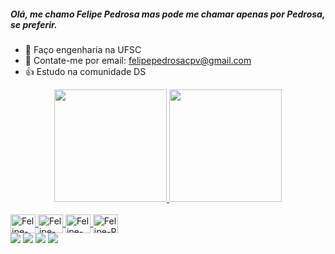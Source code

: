
##### Olá, me chamo Felipe Pedrosa mas pode me chamar apenas por Pedrosa, se preferir.

- 🙌 Faço engenharia na UFSC
- 📩 Contate-me por email: felipepedrosacpv@gmail.com
- 👍 Estudo na comunidade DS 

<div align="center">
  <a href="https://github.com/PedrosaFelipe">
  <img height="180em" src="https://github-readme-stats.vercel.app/api?username=PedrosaFelipe&show_icons=true&theme=dracula&include_all_commits=true&count_private=true"/>
  <img height="180em" src="https://github-readme-stats.vercel.app/api/top-langs/?username=PedrosaFelipe&layout=compact&langs_count=7&theme=dracula"/>
</div>
  
  <div style="display: inline_block"><br>
  <img align="center" alt="Felipe-AWS" height="30" width="40" src="https://cdn.jsdelivr.net/gh/devicons/devicon/icons/amazonwebservices/amazonwebservices-plain-wordmark.svg"/>
  <img align="center" alt="Felipe-Docker" height="30" width="40" src="https://cdn.jsdelivr.net/gh/devicons/devicon/icons/docker/docker-original.svg" />
  <img align="center" alt="Felipe-Python" height="30" width="40" src="https://cdn.jsdelivr.net/gh/devicons/devicon/icons/python/python-original.svg" />
  <img align="center" alt="Felipe-R" height="30" width="40" src="https://cdn.jsdelivr.net/gh/devicons/devicon/icons/r/r-original.svg" />
  </div>
  
  <div> 
    <a href="https://www.instagram.com/felipedossantospedrosa/" target="_blank"><img src="https://img.shields.io/badge/-Instagram-%23E4405F?style=for-the-badge&logo=instagram&logoColor=white" target="_blank"></a>
    <a href="https://www.linkedin.com/in/felipe-pedrosa-5166961b0/" target="_blank"><img src="https://img.shields.io/badge/-LinkedIn-%230077B5?style=for-the-badge&logo=linkedin&logoColor=white" target="_blank"></a> 
    <a href="https://gitlab.com/felipepedrosacpv" target="_blank"><img src="https://img.shields.io/badge/GitLab-330F63?style=for-the-badge&logo=gitlab&logoColor=white" target="_blank"></a> 
    <a href="https://medium.com/@felipepedrosacpv" target="_blank"><img src="https://img.shields.io/badge/Medium-12100E?style=for-the-badge&logo=medium&logoColor=white" target="_blank"></a> 
  </div>
